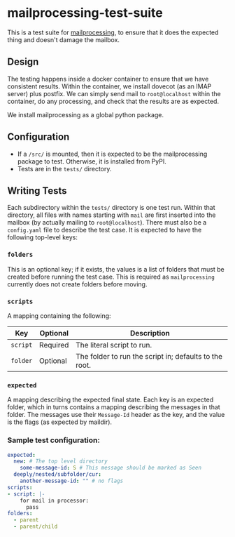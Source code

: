 # mailprocessing-test-suite

This is a test suite for [mailprocessing], to ensure that it does the expected
thing and doesn't damage the mailbox.

[mailprocessing]: http://mailprocessing.github.io/mailprocessing/

## Design

The testing happens inside a docker container to ensure that we have consistent
results.  Within the container, we install dovecot (as an IMAP server) plus
postfix.  We can simply send mail to `root@localhost` within the container, do
any processing, and check that the results are as expected.

We install mailprocessing as a global python package.

## Configuration

- If a `/src/` is mounted, then it is expected to be the mailprocessing package
  to test.  Otherwise, it is installed from PyPI.
- Tests are in the `tests/` directory.

## Writing Tests

Each subdirectory within the `tests/` directory is one test run.  Within that
directory, all files with names starting with `mail` are first inserted into the
mailbox (by actually mailing to `root@localhost`).  There must also be a
`config.yaml` file to describe the test case.  It is expected to have the
following top-level keys:

### `folders`

This is an optional key; if it exists, the values is a list of folders that must
be created before running the test case.  This is required as `mailprocessing`
currently does not create folders before moving.

### `scripts`

A mapping containing the following:

Key | Optional | Description
--- | --- | ---
`script` | Required | The literal script to run.
`folder` | Optional | The folder to run the script in; defaults to the root.

### `expected`

A mapping describing the expected final state.  Each key is an expected folder,
which in turns contains a mapping describing the messages in that folder.  The
messages use their `Message-Id` header as the key, and the value is the flags
(as expected by maildir).

### Sample test configuration:
```yaml
expected:
  new: # The top level directory
    some-message-id: S # This message should be marked as Seen
  deeply/nested/subfolder/cur:
    another-message-id: "" # no flags
scripts:
- script: |-
    for mail in processor:
      pass
folders:
  - parent
  - parent/child
```
